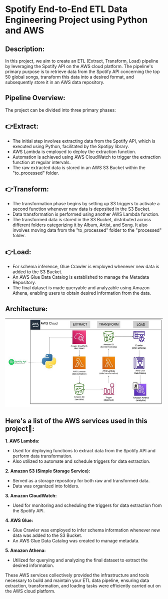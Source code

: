 # Spotify End-to-End ETL Data Engineering Project using Python and AWS

## Description:
In this project, we aim to create an ETL (Extract, Transform, Load) pipeline by leveraging the Spotify API on the AWS cloud platform. The pipeline's primary purpose is to retrieve data from the Spotify API concerning the top 50 global songs, transform this data into a desired format, and subsequently store it in an AWS data repository. 

## Pipeline Overview:
The project can be divided into three primary phases:
## 👉Extract:
 - The initial step involves extracting data from the Spotify API, which is executed using Python, facilitated by the Spotipy library.
 - AWS Lambda is employed to deploy the extraction function.
 - Automation is achieved using AWS CloudWatch to trigger the extraction function at regular intervals.
 - The raw extracted data is stored in an AWS S3 Bucket within the "to_processed" folder.

## 👉Transform:
 - The transformation phase begins by setting up S3 triggers to activate a second function whenever new data is deposited in the S3 Bucket.
 - Data transformation is performed using another AWS Lambda function.
 - The transformed data is stored in the S3 Bucket, distributed across different folders categorizing it by Album, Artist, and Song. It also involves moving data from the "to_processed" folder to the "processed" folder.

## 👉Load:
 - For schema inference, Glue Crawler is employed whenever new data is added to the S3 Bucket.
 - An AWS Glue Data Catalog is established to manage the Metadata Repository.
 - The final dataset is made queryable and analyzable using Amazon Athena, enabling users to obtain desired information from the data.

## Architecture:
![Architecture diagram](https://github.com/abakash08/spotify-end-to-end-etl-project/blob/main/Architecture.jpg)

## Here's a list of the AWS services used in this project🔎:

**1. AWS Lambda:**
 - Used for deploying functions to extract data from the Spotify API and perform data transformation.
 - Also utilized to automate and schedule triggers for data extraction.

**2. Amazon S3 (Simple Storage Service):**
 - Served as a storage repository for both raw and transformed data.
 - Data was organized into folders.

**3. Amazon CloudWatch:**
 - Used for monitoring and scheduling the triggers for data extraction from the Spotify API.

**4. AWS Glue:**
 - Glue Crawler was employed to infer schema information whenever new data was added to the S3 Bucket.
 - An AWS Glue Data Catalog was created to manage metadata.

**5. Amazon Athena:**
 - Utilized for querying and analyzing the final dataset to extract the desired information.

These AWS services collectively provided the infrastructure and tools necessary to build and maintain your ETL data pipeline, ensuring data extraction, transformation, and loading tasks were efficiently carried out on the AWS cloud platform.

